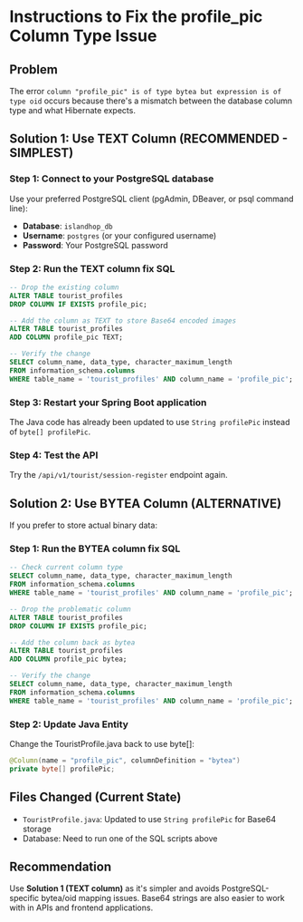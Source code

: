 # Instructions to Fix the profile_pic Column Type Issue

## Problem

The error `column "profile_pic" is of type bytea but expression is of type oid` occurs because there's a mismatch between the database column type and what Hibernate expects.

## Solution 1: Use TEXT Column (RECOMMENDED - SIMPLEST)

### Step 1: Connect to your PostgreSQL database

Use your preferred PostgreSQL client (pgAdmin, DBeaver, or psql command line):

- **Database**: `islandhop_db`
- **Username**: `postgres` (or your configured username)
- **Password**: Your PostgreSQL password

### Step 2: Run the TEXT column fix SQL

```sql
-- Drop the existing column
ALTER TABLE tourist_profiles
DROP COLUMN IF EXISTS profile_pic;

-- Add the column as TEXT to store Base64 encoded images
ALTER TABLE tourist_profiles
ADD COLUMN profile_pic TEXT;

-- Verify the change
SELECT column_name, data_type, character_maximum_length
FROM information_schema.columns
WHERE table_name = 'tourist_profiles' AND column_name = 'profile_pic';
```

### Step 3: Restart your Spring Boot application

The Java code has already been updated to use `String profilePic` instead of `byte[] profilePic`.

### Step 4: Test the API

Try the `/api/v1/tourist/session-register` endpoint again.

## Solution 2: Use BYTEA Column (ALTERNATIVE)

If you prefer to store actual binary data:

### Step 1: Run the BYTEA column fix SQL

```sql
-- Check current column type
SELECT column_name, data_type, character_maximum_length
FROM information_schema.columns
WHERE table_name = 'tourist_profiles' AND column_name = 'profile_pic';

-- Drop the problematic column
ALTER TABLE tourist_profiles
DROP COLUMN IF EXISTS profile_pic;

-- Add the column back as bytea
ALTER TABLE tourist_profiles
ADD COLUMN profile_pic bytea;

-- Verify the change
SELECT column_name, data_type, character_maximum_length
FROM information_schema.columns
WHERE table_name = 'tourist_profiles' AND column_name = 'profile_pic';
```

### Step 2: Update Java Entity

Change the TouristProfile.java back to use byte[]:

```java
@Column(name = "profile_pic", columnDefinition = "bytea")
private byte[] profilePic;
```

## Files Changed (Current State)

- `TouristProfile.java`: Updated to use `String profilePic` for Base64 storage
- Database: Need to run one of the SQL scripts above

## Recommendation

Use **Solution 1 (TEXT column)** as it's simpler and avoids PostgreSQL-specific bytea/oid mapping issues. Base64 strings are also easier to work with in APIs and frontend applications.
